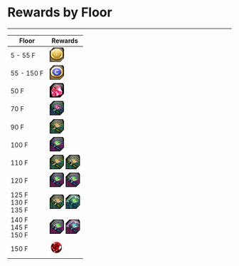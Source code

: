 # Rewards by Floor
---

| Floor | Rewards |
| - | - |
| 5 - 55 F | ![](../_images/cnormal.png) |
| 55 - 150 F | ![](../_images/ccoins.png) |
| 50 F | ![](../_images/itemcc50.png) |
| 70 F | ![](../_images/itemcc70.png) |
| 90 F | ![](../_images/itemcc90.png) |
| 100 F | ![](../_images/itemcc100.png) |
| 110 F | ![](../_images/itemcc90.png) ![](../_images/itemcc110.png) |
| 120 F | ![](../_images/itemcc100.png) ![](../_images/itemcc120.png) |
| 125 F <br> 130 F <br> 135 F | ![](../_images/itemcc110.png) ![](../_images/itemcc130.png) |
| 140 F <br> 145 F <br> 150 F | ![](../_images/itemcc120.png) ![](../_images/itemcc150.png) |
| 150 F | ![](../_images/itemcc150r.png) |